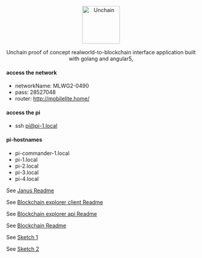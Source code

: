 <p align="center">
  <a href="https://www.unchain.io/" target='_blank'>
    <img alt="Unchain" title="Unchain POC Logo" src="https://pbs.twimg.com/profile_images/976939951362330624/D8ls1d9A_400x400.jpg" width="100" height="100">
  </a>
</p>

<p align="center">
  Unchain proof of concept realworld-to-blockchain interface application built with golang and angular5,
</p>


#### access the network

- networkName:   MLWG2-0490
- pass:          28527048
- router:        http://mobilelite.home/

#### access the pi
- ssh pi@pi-1.local

#### pi-hostnames

- pi-commander-1.local
- pi-1.local
- pi-2.local
- pi-3.local
- pi-4.local

See [Janus Readme](janus/README.md)

See [Blockchain explorer client Readme](blockchain-explorer/client/README.md)

See [Blockchain explorer api Readme](blockchain-explorer/api/README.md)

See [Blockchain Readme](blockchain/README.md)

See [Sketch 1](Sketch1.md)

See [Sketch 2](Sketch2.md)
